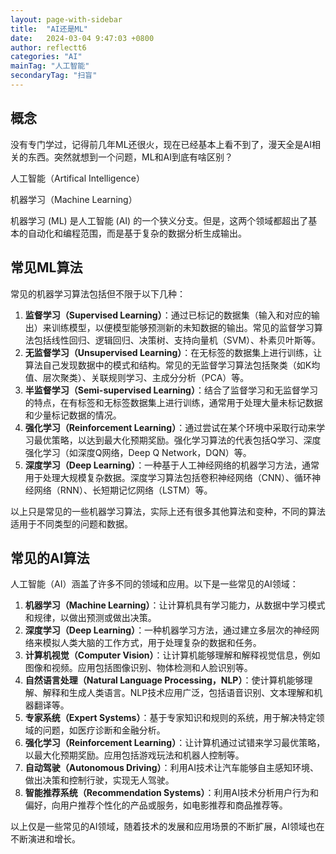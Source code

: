 ```yaml
---
layout: page-with-sidebar
title:  "AI还是ML"
date:   2024-03-04 9:47:03 +0800
author: reflectt6
categories: "AI"
mainTag: "人工智能"
secondaryTag: "扫盲"
---
```


## 概念

没有专门学过，记得前几年ML还很火，现在已经基本上看不到了，漫天全是AI相关的东西。突然就想到一个问题，ML和AI到底有啥区别？

人工智能（Artifical Intelligence）

机器学习（Machine Learning）

机器学习 (ML) 是人工智能 (AI) 的一个狭义分支。但是，这两个领域都超出了基本的自动化和编程范围，而是基于复杂的数据分析生成输出。

## 常见ML算法

常见的机器学习算法包括但不限于以下几种：

1. **监督学习（Supervised Learning）**：通过已标记的数据集（输入和对应的输出）来训练模型，以便模型能够预测新的未知数据的输出。常见的监督学习算法包括线性回归、逻辑回归、决策树、支持向量机（SVM）、朴素贝叶斯等。
2. **无监督学习（Unsupervised Learning）**：在无标签的数据集上进行训练，让算法自己发现数据中的模式和结构。常见的无监督学习算法包括聚类（如K均值、层次聚类）、关联规则学习、主成分分析（PCA）等。
3. **半监督学习（Semi-supervised Learning）**：结合了监督学习和无监督学习的特点，在有标签和无标签数据集上进行训练，通常用于处理大量未标记数据和少量标记数据的情况。
4. **强化学习（Reinforcement Learning）**：通过尝试在某个环境中采取行动来学习最优策略，以达到最大化预期奖励。强化学习算法的代表包括Q学习、深度强化学习（如深度Q网络，Deep Q Network，DQN）等。
5. **深度学习（Deep Learning）**：一种基于人工神经网络的机器学习方法，通常用于处理大规模复杂数据。深度学习算法包括卷积神经网络（CNN）、循环神经网络（RNN）、长短期记忆网络（LSTM）等。

以上只是常见的一些机器学习算法，实际上还有很多其他算法和变种，不同的算法适用于不同类型的问题和数据。



## 常见的AI算法

人工智能（AI）涵盖了许多不同的领域和应用。以下是一些常见的AI领域：

1. **机器学习（Machine Learning）**：让计算机具有学习能力，从数据中学习模式和规律，以做出预测或做出决策。
2. **深度学习（Deep Learning）**：一种机器学习方法，通过建立多层次的神经网络来模拟人类大脑的工作方式，用于处理复杂的数据和任务。
3. **计算机视觉（Computer Vision）**：让计算机能够理解和解释视觉信息，例如图像和视频。应用包括图像识别、物体检测和人脸识别等。
4. **自然语言处理（Natural Language Processing，NLP）**：使计算机能够理解、解释和生成人类语言。NLP技术应用广泛，包括语音识别、文本理解和机器翻译等。
5. **专家系统（Expert Systems）**：基于专家知识和规则的系统，用于解决特定领域的问题，如医疗诊断和金融分析。
6. **强化学习（Reinforcement Learning）**：让计算机通过试错来学习最优策略，以最大化预期奖励。应用包括游戏玩法和机器人控制等。
7. **自动驾驶（Autonomous Driving）**：利用AI技术让汽车能够自主感知环境、做出决策和控制行驶，实现无人驾驶。
8. **智能推荐系统（Recommendation Systems）**：利用AI技术分析用户行为和偏好，向用户推荐个性化的产品或服务，如电影推荐和商品推荐等。

以上仅是一些常见的AI领域，随着技术的发展和应用场景的不断扩展，AI领域也在不断演进和增长。









